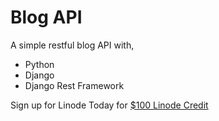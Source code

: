# Blog API

A simple restful blog API with,
 - Python
 - Django
 - Django Rest Framework

<p>Sign up for Linode Today for <a href="https://www.linode.com/?r=e3104a30f05cc67a5005ba8c61e22122cf208549" target="_blank">$100 Linode Credit</a></p>
